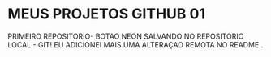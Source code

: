 # MEUS PROJETOS GITHUB 01
 PRIMEIRO REPOSITORIO- BOTAO NEON
SALVANDO NO REPOSITORIO LOCAL - GIT!
EU ADICIONEI MAIS UMA ALTERAÇAO  REMOTA NO README .
